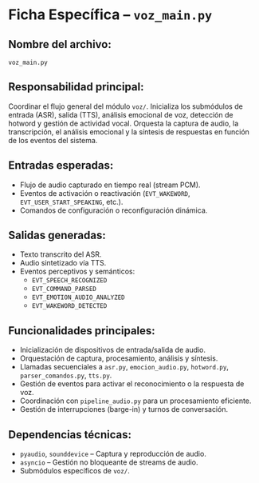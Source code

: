 # Ficha Específica – `voz_main.py`

## Nombre del archivo:
`voz_main.py`

## Responsabilidad principal:
Coordinar el flujo general del módulo `voz/`. Inicializa los submódulos de entrada (ASR), salida (TTS), análisis emocional de voz, detección de hotword y gestión de actividad vocal. Orquesta la captura de audio, la transcripción, el análisis emocional y la síntesis de respuestas en función de los eventos del sistema.

## Entradas esperadas:
- Flujo de audio capturado en tiempo real (stream PCM).
- Eventos de activación o reactivación (`EVT_WAKEWORD`, `EVT_USER_START_SPEAKING`, etc.).
- Comandos de configuración o reconfiguración dinámica.

## Salidas generadas:
- Texto transcrito del ASR.
- Audio sintetizado vía TTS.
- Eventos perceptivos y semánticos:
  - `EVT_SPEECH_RECOGNIZED`
  - `EVT_COMMAND_PARSED`
  - `EVT_EMOTION_AUDIO_ANALYZED`
  - `EVT_WAKEWORD_DETECTED`

## Funcionalidades principales:
- Inicialización de dispositivos de entrada/salida de audio.
- Orquestación de captura, procesamiento, análisis y síntesis.
- Llamadas secuenciales a `asr.py`, `emocion_audio.py`, `hotword.py`, `parser_comandos.py`, `tts.py`.
- Gestión de eventos para activar el reconocimiento o la respuesta de voz.
- Coordinación con `pipeline_audio.py` para un procesamiento eficiente.
- Gestión de interrupciones (barge-in) y turnos de conversación.

## Dependencias técnicas:
- `pyaudio`, `sounddevice` – Captura y reproducción de audio.
- `asyncio` – Gestión no bloqueante de streams de audio.
- Submódulos específicos de `voz/`.

